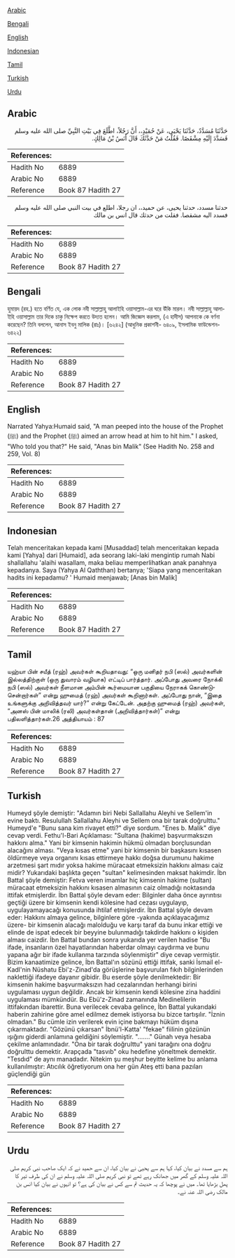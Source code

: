 [Arabic](#arabic)

[Bengali](#bengali)

[English](#english)

[Indonesian](#indonesian)

[Tamil](#tamil)

[Turkish](#turkish)

[Urdu](#urdu)

## Arabic


<div dir="rtl" lang="ar" style={{fontSize:'larger',backgroundColor:'#f8f9fa',padding:20}}>
حَدَّثَنَا مُسَدَّدٌ، حَدَّثَنَا يَحْيَى، عَنْ حُمَيْدٍ،، أَنَّ رَجُلاً، اطَّلَعَ فِي بَيْتِ النَّبِيِّ صلى الله عليه وسلم فَسَدَّدَ إِلَيْهِ مِشْقَصًا‏.‏ فَقُلْتُ مَنْ حَدَّثَكَ قَالَ أَنَسُ بْنُ مَالِكٍ‏.‏
</div>
<div style={{backgroundColor:'#f8f9fa',padding:20, marginBottom: 10}}><table> <thead> <tr> <th>References:</th> <th></th> </tr> </thead> <tbody><tr><td>Hadith No</td><td>6889</td></tr><tr><td>Arabic No</td><td>6889</td></tr><tr><td>Reference</td><td>Book 87 Hadith 27</td></tr></tbody></table></div>


<div dir="rtl" lang="ar" style={{fontSize:'larger',backgroundColor:'#f8f9fa',padding:20}}>
حدثنا مسدد، حدثنا يحيى، عن حميد،، ان رجلا، اطلع في بيت النبي صلى الله عليه وسلم فسدد اليه مشقصا. فقلت من حدثك قال انس بن مالك
</div>
<div style={{backgroundColor:'#f8f9fa',padding:20, marginBottom: 10}}><table> <thead> <tr> <th>References:</th> <th></th> </tr> </thead> <tbody><tr><td>Hadith No</td><td>6889</td></tr><tr><td>Arabic No</td><td>6889</td></tr><tr><td>Reference</td><td>Book 87 Hadith 27</td></tr></tbody></table></div>

## Bengali


<div dir="ltr" lang="bn" style={{fontSize:'larger',backgroundColor:'#f8f9fa',padding:20}}>
হুমায়দ (রহ.) হতে বর্ণিত যে, এক লোক নবী সাল্লাল্লাহু আলাইহি ওয়াসাল্লাম-এর ঘরে উঁকি মারল। নবী সাল্লাল্লাহু আলাইহি ওয়াসাল্লাম তার দিকে চাকু নিক্ষেপ করতে উদ্যত হলেন। আমি জিজ্ঞেস করলাম, (এ হাদীস) আপনাকে কে বর্ণনা করেছেন? তিনি বললেন, আনাস ইবনু মালিক (রাঃ)। [৬২৪২] (আধুনিক প্রকাশনী- ৬৪০৯, ইসলামিক ফাউন্ডেশন- ৬৪২২)
</div>
<div style={{backgroundColor:'#f8f9fa',padding:20, marginBottom: 10}}><table> <thead> <tr> <th>References:</th> <th></th> </tr> </thead> <tbody><tr><td>Hadith No</td><td>6889</td></tr><tr><td>Arabic No</td><td>6889</td></tr><tr><td>Reference</td><td>Book 87 Hadith 27</td></tr></tbody></table></div>

## English


<div dir="ltr" lang="en" style={{fontSize:'larger',backgroundColor:'#f8f9fa',padding:20}}>
Narrated Yahya:Humaid said, "A man peeped into the house of the Prophet (ﷺ) and the Prophet (ﷺ) aimed an arrow head at him to hit him." I asked, "Who told you that?" He said, "Anas bin Malik" (See Hadith No. 258 and 259, Vol. 8)
</div>
<div style={{backgroundColor:'#f8f9fa',padding:20, marginBottom: 10}}><table> <thead> <tr> <th>References:</th> <th></th> </tr> </thead> <tbody><tr><td>Hadith No</td><td>6889</td></tr><tr><td>Arabic No</td><td>6889</td></tr><tr><td>Reference</td><td>Book 87 Hadith 27</td></tr></tbody></table></div>

## Indonesian


<div dir="ltr" lang="id" style={{fontSize:'larger',backgroundColor:'#f8f9fa',padding:20}}>
Telah menceritakan kepada kami [Musaddad] telah menceritakan kepada kami [Yahya] dari [Humaid], ada seorang laki-laki mengintip rumah Nabi shallallahu 'alaihi wasallam, maka beliau memperlihatkan anak panahnya kepadanya. Saya (Yahya Al Qaththan) bertanya; 'Siapa yang menceritakan hadits ini kepadamu? ' Humaid menjawab; [Anas bin Malik]
</div>
<div style={{backgroundColor:'#f8f9fa',padding:20, marginBottom: 10}}><table> <thead> <tr> <th>References:</th> <th></th> </tr> </thead> <tbody><tr><td>Hadith No</td><td>6889</td></tr><tr><td>Arabic No</td><td>6889</td></tr><tr><td>Reference</td><td>Book 87 Hadith 27</td></tr></tbody></table></div>

## Tamil


<div dir="ltr" lang="ta" style={{fontSize:'larger',backgroundColor:'#f8f9fa',padding:20}}>
யஹ்யா பின் சயீத் (ரஹ்) அவர்கள் கூறியதாவது: “ஒரு மனிதர் நபி (ஸல்) அவர்களின் இல்லத்திற்குள் (ஒரு துவாரம் வழியாக) எட்டிப் பார்த்தார். அப்போது அவரை நோக்கி நபி (ஸல்) அவர்கள் நீளமான அம்பின் கூர்மையான பகுதியை நேராகக் கொண்டுசென்றார்கள்” என்று ஹுமைத் (ரஹ்) அவர்கள் கூறினார்கள். அப்போது நான், “இதை உங்களுக்கு அறிவித்தவர் யார்?” என்று கேட்டேன். அதற்கு ஹுமைத் (ரஹ்) அவர்கள், “அனஸ் பின் மாலிக் (ரலி) அவர்கள்தான் (அறிவித்தார்கள்)” என்று பதிலளித்தார்கள்.26 அத்தியாயம் : 87
</div>
<div style={{backgroundColor:'#f8f9fa',padding:20, marginBottom: 10}}><table> <thead> <tr> <th>References:</th> <th></th> </tr> </thead> <tbody><tr><td>Hadith No</td><td>6889</td></tr><tr><td>Arabic No</td><td>6889</td></tr><tr><td>Reference</td><td>Book 87 Hadith 27</td></tr></tbody></table></div>

## Turkish


<div dir="ltr" lang="tr" style={{fontSize:'larger',backgroundColor:'#f8f9fa',padding:20}}>
Humeyd şöyle demiştir: "Adamın biri Nebi Sallallahu Aleyhi ve Sellem'in evine baktı. Resulullah Sallallahu Aleyhi ve Sellem ona bir tarak doğrulttu." Humeyd'e "Bunu sana kim rivayet etti?" diye sordum. "Enes b. Malik" diye cevap verdi. Fethu'l-Bari Açıklaması: "Sultana (hakime) başvurmaksızın hakkını alma." Yani bir kimsenin hakimin hükmü olmadan borçlusundan alacağını alması. "Veya kısas etme" yani bir kimsenin bir başkasını kısasen öldürmeye veya organını kısas ettirmeye hakkı doğsa durumunu hakime arzetmesi şart mıdır yoksa hakime müracaat etmeksizin hakkını alması caiz midir? Yukarıdaki başlıkta geçen "sultan" kelimesinden maksat hakimdir. İbn Battal şöyle demiştir: Fetva veren imamlar hiç kimsenin hakime (sultan) müracaat etmeksizin hakkını kısasen almasının caiz olmadığı noktasında ittifak etmişlerdir. İbn Battal şöyle devam eder: Bilginler daha önce ayrıntısı geçtiği üzere bir kimsenin kendi kölesine had cezası uygulayıp, uygulayamayacağı konusunda ihtilaf etmişlerdir. İbn Battal şöyle devam eder: Hakkını almaya gelince, bilginlere göre -yakında açıklayacağımız üzere- bir kimsenin alacağı malolduğu ve karşı taraf da bunu inkar ettiği ve elinde de ispat edecek bir beyyine bulunmadığı takdirde hakkını o kişiden alması caizdir. İbn Battal bundan sonra yukarıda yer verilen hadise "Bu ifade, insanların özel hayatlarından haberdar olmayı caydırma ve bunu yapana ağır bir ifade kullanma tarzında söylenmiştir" diye cevap vermiştir. Bizim kanaatimize gelince, İbn Battal'ın sözünü ettiği ittifak, sanki İsmail el-Kadl'nin Nüshatu Ebi'z-Zinad'da görüşlerine başvurulan fıkıh bilginlerinden naklettiği ifadeye dayanır gibidir. Bu eserde şöyle denilmektedir: Bir kimsenin hakime başvurmaksızın had cezalarından herhangi birini uygulaması uygun değildir. Ancak bir kimsenin kendi kölesine zina haddini uygulaması mümkündür. Bu Ebü'z-Zinad zamanında Medinelilerin ittifakından ibarettir. Buna verilecek cevaba gelince, İbn Battal yukarıdaki haberin zahirine göre amel edilmez demek istiyorsa bu bizce tartışılır. "İznin olmadan." Bu cümle izin verilerek evin içine bakmayı hüküm dışına çıkarmaktadır. "Gözünü çıkarsan" İbnü'l-Katta' "fekae" fiilinin gözünün ışığını giderdi anlamına geldiğini söylemiştir. "......." Günah veya hesaba çekilme anlamındadır. "Ona bir tarak doğrulttu" yani tarağını ona doğru doğrulttu demektir. Arapçada "tasvıb" oku hedefine yöneltmek demektir. "Tesdıd" de aynı manadadır. Nitekim şu meşhur beyitte kelime bu anlama kullanılmıştır: Atıcılık öğretiyorum ona her gün Ateş etti bana pazıları güçlendiği gün
</div>
<div style={{backgroundColor:'#f8f9fa',padding:20, marginBottom: 10}}><table> <thead> <tr> <th>References:</th> <th></th> </tr> </thead> <tbody><tr><td>Hadith No</td><td>6889</td></tr><tr><td>Arabic No</td><td>6889</td></tr><tr><td>Reference</td><td>Book 87 Hadith 27</td></tr></tbody></table></div>

## Urdu


<div dir="rtl" lang="ur" style={{fontSize:'larger',backgroundColor:'#f8f9fa',padding:20}}>
ہم سے مسدد نے بیان کیا، کہا ہم سے یحییٰ نے بیان کیا، ان سے حمید نے کہ ایک صاحب نبی کریم صلی اللہ علیہ وسلم کے گھر میں جھانک رہے تھے تو نبی کریم صلی اللہ علیہ وسلم نے ان کی طرف تیر کا پھل بڑھایا تھا۔ میں نے پوچھا کہ یہ حدیث تم سے کس نے بیان کی ہے؟ تو انہوں نے بیان کیا انس بن مالک رضی اللہ عنہ نے۔
</div>
<div style={{backgroundColor:'#f8f9fa',padding:20, marginBottom: 10}}><table> <thead> <tr> <th>References:</th> <th></th> </tr> </thead> <tbody><tr><td>Hadith No</td><td>6889</td></tr><tr><td>Arabic No</td><td>6889</td></tr><tr><td>Reference</td><td>Book 87 Hadith 27</td></tr></tbody></table></div>